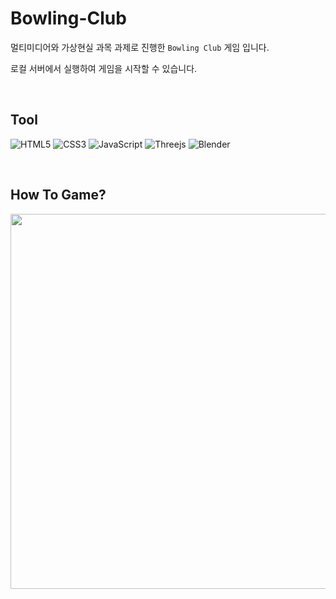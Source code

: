 # Bowling-Club

멀티미디어와 가상현실 과목 과제로 진행한 `Bowling Club` 게임 입니다.

로컬 서버에서 실행하여 게임을 시작할 수 있습니다.

<br>

## Tool

![HTML5](https://img.shields.io/badge/html5-%23E34F26.svg?style=for-the-badge&logo=html5&logoColor=white)
![CSS3](https://img.shields.io/badge/css3-%231572B6.svg?style=for-the-badge&logo=css3&logoColor=white)
![JavaScript](https://img.shields.io/badge/javascript-%23323330.svg?style=for-the-badge&logo=javascript&logoColor=%23F7DF1E)
![Threejs](https://img.shields.io/badge/threejs-black?style=for-the-badge&logo=three.js&logoColor=white)
![Blender](https://img.shields.io/badge/blender-%23F5792A.svg?style=for-the-badge&logo=blender&logoColor=white)

<br>

## How To Game?

<center>
<img src="./bowling/bowling/data/guid.gif" width="600px">
</center>
